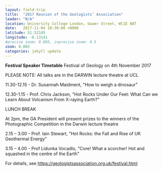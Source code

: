 ```yaml
---
layout: field-trip
title:  "2017 Reunion of the Geologists’ Association"
leader: "N/A"
location: University College London, Gower Street, WC1E 6BT
date:   2017-11-04 10:30:00 +0000
latitude: 51.52145
longitude: -0.13141
#precise zoom: 0.005, inprecise zoom: 0.5
zoom: 0.003
categories: jekyll update
---
```

<strong>Festival Speaker Timetable</strong>
Festival of Geology on 4th November 2017

PLEASE NOTE: All talks are in the DARWIN lecture theatre at UCL

11.30-12.15 - Dr. Susannah Maidment, "How to weigh a dinosaur"

12.30-1.15 - Prof. Chris Jackson, "Hot Rocks Under Our Feet: What Can we Learn About Volcanism From X-raying Earth?"

LUNCH BREAK

At 2pm, the GA President will present prizes to the winners of the Photographic Competition in the Darwin lecture theatre

2.15 – 3.00 - Prof. Iain Stewart, "Hot Rocks: the Fall and Rise of UK Geothermal Energy"

3.15 – 4.00 - Prof Lidunka Vocadlo, "Core! What a scorcher! Hot and squashed in the centre of the Earth"

For details, see <a href="https://geologistsassociation.org.uk/festival.html">https://geologistsassociation.org.uk/festival.html</a>
